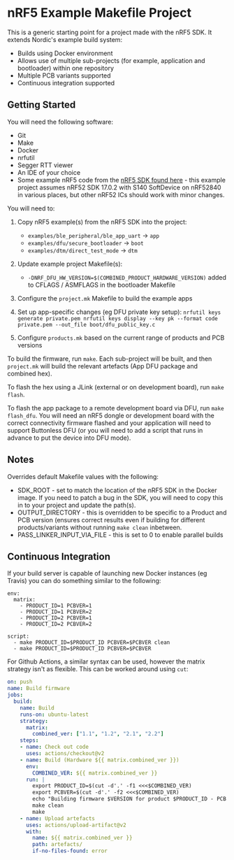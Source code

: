 # nRF5 Example Makefile Project

This is a generic starting point for a project made with the nRF5 SDK. It extends Nordic's example build system:

* Builds using Docker environment
* Allows use of multiple sub-projects (for example, application and bootloader) within one repository
* Multiple PCB variants supported
* Continuous integration supported

## Getting Started

You will need the following software:

* Git
* Make
* Docker
* nrfutil
* Segger RTT viewer
* An IDE of your choice
* Some example nRF5 code from the [nRF5 SDK found here](https://developer.nordicsemi.com/nRF5_SDK/nRF5_SDK_v17.x.x/) - this example project assumes nRF52 SDK 17.0.2 with S140 SoftDevice on nRF52840 in various places, but other nRF52 ICs should work with minor changes.

You will need to:

1. Copy nRF5 example(s) from the nRF5 SDK into the project:
    * `examples/ble_peripheral/ble_app_uart` -> `app`
    * `examples/dfu/secure_bootloader` -> `boot`
    * `examples/dtm/direct_test_mode` -> `dtm`
2. Update example project Makefile(s):
	- `-DNRF_DFU_HW_VERSION=$(COMBINED_PRODUCT_HARDWARE_VERSION)` added to CFLAGS / ASMFLAGS in the bootloader Makefile
3. Configure the `project.mk` Makefile to build the example apps
4. Set up app-specific changes (eg DFU private key setup):
`
nrfutil keys generate private.pem
nrfutil keys display --key pk --format code private.pem --out_file boot/dfu_public_key.c
`

5. Configure `products.mk` based on the current range of products and PCB versions

To build the firmware, run `make`. Each sub-project will be built, and then `project.mk` will build the relevant artefacts (App DFU package and combined hex). 

To flash the hex using a JLink (external or on development board), run `make flash`.

To flash the app package to a remote development board via DFU, run `make flash_dfu`. You will need an nRF5 dongle or development board with the correct connectivity firmware flashed and your application will need to support Buttonless DFU (or you will need to add a script that runs in advance to put the device into DFU mode).

## Notes

Overrides default Makefile values with the following:
* SDK_ROOT - set to match the location of the nRF5 SDK in the Docker image. If you need to patch a bug in the SDK, you will need to copy this in to your project and update the path(s).
* OUTPUT_DIRECTORY - this is overridden to be specific to a Product and PCB version (ensures correct results even if building for different products/variants without running `make clean` inbetween.
* PASS_LINKER_INPUT_VIA_FILE - this is set to 0 to enable parallel builds

## Continuous Integration

If your build server is capable of launching new Docker instances (eg Travis) you can do something similar to the following:

```
env:
  matrix:
    - PRODUCT_ID=1 PCBVER=1
    - PRODUCT_ID=1 PCBVER=2
    - PRODUCT_ID=2 PCBVER=1
    - PRODUCT_ID=2 PCBVER=2

script: 
  - make PRODUCT_ID=$PRODUCT_ID PCBVER=$PCBVER clean
  - make PRODUCT_ID=$PRODUCT_ID PCBVER=$PCBVER
```

For Github Actions, a similar syntax can be used, however the matrix strategy isn't as flexible. This can be worked around using `cut`:

``` build.yml
on: push
name: Build firmware
jobs:
  build:
    name: Build
    runs-on: ubuntu-latest
    strategy:
      matrix:
        combined_ver: ["1.1", "1.2", "2.1", "2.2"]
    steps:
    - name: Check out code
      uses: actions/checkout@v2
    - name: Build (Hardware ${{ matrix.combined_ver }})
      env:
        COMBINED_VER: ${{ matrix.combined_ver }}
      run: |
        export PRODUCT_ID=$(cut -d'.' -f1 <<<$COMBINED_VER)
        export PCBVER=$(cut -d'.' -f2 <<<$COMBINED_VER)
        echo "Building firmware $VERSION for product $PRODUCT_ID - PCB $PCBVER"
        make clean
        make
    - name: Upload artefacts
      uses: actions/upload-artifact@v2
      with:
        name: ${{ matrix.combined_ver }}
        path: artefacts/
        if-no-files-found: error
```
